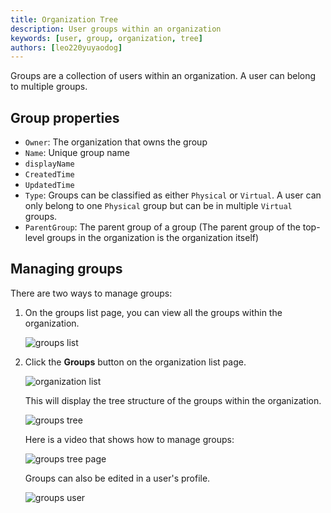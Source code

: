 ```yaml
---
title: Organization Tree
description: User groups within an organization
keywords: [user, group, organization, tree]
authors: [leo220yuyaodog]
---
```


Groups are a collection of users within an organization. A user can belong to multiple groups.

## Group properties

- `Owner`: The organization that owns the group
- `Name`: Unique group name
- `displayName`
- `CreatedTime`
- `UpdatedTime`
- `Type`: Groups can be classified as either `Physical` or `Virtual`. A user can only belong to one `Physical` group but can be in multiple `Virtual` groups.
- `ParentGroup`: The parent group of a group (The parent group of the top-level groups in the organization is the organization itself)

## Managing groups

There are two ways to manage groups:

1. On the groups list page, you can view all the groups within the organization.

    ![groups list](/img/organization/organization_tree/groups_list.png)

2. Click the **Groups** button on the organization list page.

    ![organization list](/img/organization/organization_tree/organization_tree_entry.png)

    This will display the tree structure of the groups within the organization.

    ![groups tree](/img/organization/organization_tree/groups_tree.png)

    Here is a video that shows how to manage groups:

    ![groups tree page](/img/organization/organization_tree/groups_tree.gif)

    Groups can also be edited in a user's profile.

    ![groups user](/img/organization/organization_tree/groups_user.png)
